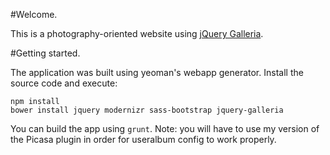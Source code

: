 #Welcome.

This is a photography-oriented website using [jQuery Galleria](http://galleria.io).

#Getting started.

The application was built using yeoman's webapp generator. Install the source code and execute:
```
npm install
bower install jquery modernizr sass-bootstrap jquery-galleria
```
You can build the app using `grunt`. Note: you will have to use my version of the Picasa plugin in order for useralbum config to work properly.